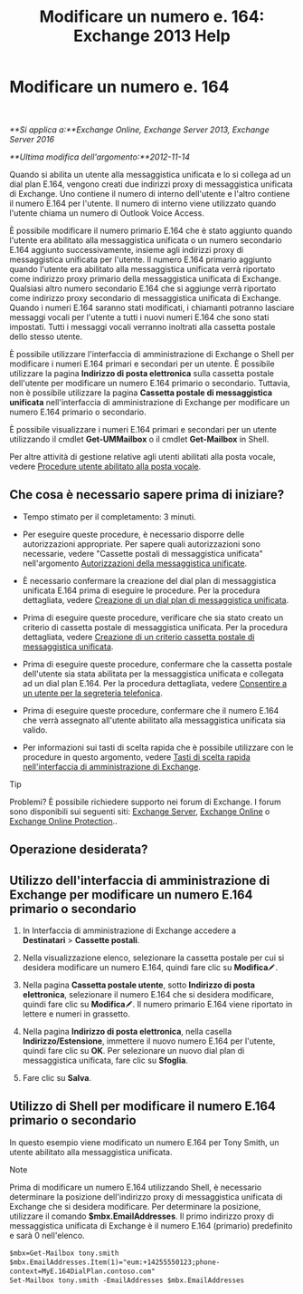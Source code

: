﻿---
title: 'Modificare un numero e. 164: Exchange 2013 Help'
TOCTitle: Modificare un numero e. 164
ms:assetid: 2a3da11b-bb9b-4d4d-9238-6a1a47ef63f2
ms:mtpsurl: https://technet.microsoft.com/it-it/library/Dd335162(v=EXCHG.150)
ms:contentKeyID: 50555560
ms.date: 05/22/2018
mtps_version: v=EXCHG.150
ms.translationtype: MT
---

# Modificare un numero e. 164

 

_**Si applica a:**Exchange Online, Exchange Server 2013, Exchange Server 2016_

_**Ultima modifica dell'argomento:**2012-11-14_

Quando si abilita un utente alla messaggistica unificata e lo si collega ad un dial plan E.164, vengono creati due indirizzi proxy di messaggistica unificata di Exchange. Uno contiene il numero di interno dell'utente e l'altro contiene il numero E.164 per l'utente. Il numero di interno viene utilizzato quando l'utente chiama un numero di Outlook Voice Access.

È possibile modificare il numero primario E.164 che è stato aggiunto quando l'utente era abilitato alla messaggistica unificata o un numero secondario E.164 aggiunto successivamente, insieme agli indirizzi proxy di messaggistica unificata per l'utente. Il numero E.164 primario aggiunto quando l'utente era abilitato alla messaggistica unificata verrà riportato come indirizzo proxy primario della messaggistica unificata di Exchange. Qualsiasi altro numero secondario E.164 che si aggiunge verrà riportato come indirizzo proxy secondario di messaggistica unificata di Exchange. Quando i numeri E.164 saranno stati modificati, i chiamanti potranno lasciare messaggi vocali per l'utente a tutti i nuovi numeri E.164 che sono stati impostati. Tutti i messaggi vocali verranno inoltrati alla cassetta postale dello stesso utente.

È possibile utilizzare l'interfaccia di amministrazione di Exchange o Shell per modificare i numeri E.164 primari e secondari per un utente. È possibile utilizzare la pagina **Indirizzo di posta elettronica** sulla cassetta postale dell'utente per modificare un numero E.164 primario o secondario. Tuttavia, non è possibile utilizzare la pagina **Cassetta postale di messaggistica unificata** nell'interfaccia di amministrazione di Exchange per modificare un numero E.164 primario o secondario.

È possibile visualizzare i numeri E.164 primari e secondari per un utente utilizzando il cmdlet **Get-UMMailbox** o il cmdlet **Get-Mailbox** in Shell.

Per altre attività di gestione relative agli utenti abilitati alla posta vocale, vedere [Procedure utente abilitato alla posta vocale](voice-mail-enabled-user-procedures-exchange-2013-help.md).

## Che cosa è necessario sapere prima di iniziare?

  - Tempo stimato per il completamento: 3 minuti.

  - Per eseguire queste procedure, è necessario disporre delle autorizzazioni appropriate. Per sapere quali autorizzazioni sono necessarie, vedere "Cassette postali di messaggistica unificata" nell'argomento [Autorizzazioni della messaggistica unificate](unified-messaging-permissions-exchange-2013-help.md).

  - È necessario confermare la creazione del dial plan di messaggistica unificata E.164 prima di eseguire le procedure. Per la procedura dettagliata, vedere [Creazione di un dial plan di messaggistica unificata](create-a-um-dial-plan-exchange-2013-help.md).

  - Prima di eseguire queste procedure, verificare che sia stato creato un criterio di cassetta postale di messaggistica unificata. Per la procedura dettagliata, vedere [Creazione di un criterio cassetta postale di messaggistica unificata](create-a-um-mailbox-policy-exchange-2013-help.md).

  - Prima di eseguire queste procedure, confermare che la cassetta postale dell'utente sia stata abilitata per la messaggistica unificata e collegata ad un dial plan E.164. Per la procedura dettagliata, vedere [Consentire a un utente per la segreteria telefonica](enable-a-user-for-voice-mail-exchange-2013-help.md).

  - Prima di eseguire queste procedure, confermare che il numero E.164 che verrà assegnato all'utente abilitato alla messaggistica unificata sia valido.

  - Per informazioni sui tasti di scelta rapida che è possibile utilizzare con le procedure in questo argomento, vedere [Tasti di scelta rapida nell'interfaccia di amministrazione di Exchange](keyboard-shortcuts-in-the-exchange-admin-center-exchange-online-protection-help.md).


> [!TIP]
> Problemi? È possibile richiedere supporto nei forum di Exchange. I forum sono disponibili sui seguenti siti: <A href="https://go.microsoft.com/fwlink/p/?linkid=60612">Exchange Server</A>, <A href="https://go.microsoft.com/fwlink/p/?linkid=267542">Exchange Online</A> o <A href="https://go.microsoft.com/fwlink/p/?linkid=285351">Exchange Online Protection</A>..



## Operazione desiderata?

## Utilizzo dell'interfaccia di amministrazione di Exchange per modificare un numero E.164 primario o secondario

1.  In Interfaccia di amministrazione di Exchange accedere a **Destinatari** \> **Cassette postali**.

2.  Nella visualizzazione elenco, selezionare la cassetta postale per cui si desidera modificare un numero E.164, quindi fare clic su **Modifica**![Icona Modifica](images/JJ218640.6f53ccb2-1f13-4c02-bea0-30690e6ea71d(EXCHG.150).gif "Icona Modifica").

3.  Nella pagina **Cassetta postale utente**, sotto **Indirizzo di posta elettronica**, selezionare il numero E.164 che si desidera modificare, quindi fare clic su **Modifica**![Icona Modifica](images/JJ218640.6f53ccb2-1f13-4c02-bea0-30690e6ea71d(EXCHG.150).gif "Icona Modifica"). Il numero primario E.164 viene riportato in lettere e numeri in grassetto.

4.  Nella pagina **Indirizzo di posta elettronica**, nella casella **Indirizzo/Estensione**, immettere il nuovo numero E.164 per l'utente, quindi fare clic su **OK**. Per selezionare un nuovo dial plan di messaggistica unificata, fare clic su **Sfoglia**.

5.  Fare clic su **Salva**.

## Utilizzo di Shell per modificare il numero E.164 primario o secondario

In questo esempio viene modificato un numero E.164 per Tony Smith, un utente abilitato alla messaggistica unificata.


> [!NOTE]
> Prima di modificare un numero E.164 utilizzando Shell, è necessario determinare la posizione dell'indirizzo proxy di messaggistica unificata di Exchange che si desidera modificare. Per determinare la posizione, utilizzare il comando <STRONG>$mbx.EmailAddresses</STRONG>. Il primo indirizzo proxy di messaggistica unificata di Exchange è il numero E.164 (primario) predefinito e sarà 0 nell'elenco.



    $mbx=Get-Mailbox tony.smith
    $mbx.EmailAddresses.Item(1)="eum:+14255550123;phone-context=MyE.164DialPlan.contoso.com"
    Set-Mailbox tony.smith -EmailAddresses $mbx.EmailAddresses

